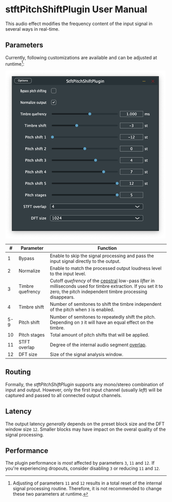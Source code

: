 # stftPitchShiftPlugin User Manual

This audio effect modifies the frequency content of the input signal in several ways in real-time.

## Parameters

Currently, following customizations are available and can be adjusted at runtime[^1]:

<img src="assets/screenshot.png" width="500">

| # | Parameter | Function |
| - | ------- | -------- |
| 1 | Bypass | Enable to skip the signal processing and pass the input signal directly to the output. |
| 2 | Normalize | Enable to match the processed output loudness level to the input level. |
| 3 | Timbre quefrency | Cutoff _quefrency_ of the [cepstral](https://en.wikipedia.org/wiki/Cepstrum) low-pass _lifter_ in milliseconds used for timbre extraction. If you set it to zero, the pitch independent timbre processing disappears. |
| 4 | Timbre shift | Number of semitones to shift the timbre independent of the pitch when `3` is enabled. |
| 5-9 | Pitch shift | Number of semitones to repeatedly shift the pitch. Depending on `3` it will have an equal effect on the timbre. |
| 10 | Pitch stages | Total amount of pitch shifts that will be applied. |
| 11 | STFT overlap | Degree of the internal audio segment [overlap](https://api.semanticscholar.org/CorpusID:15841658). |
| 12 | DFT size | Size of the signal analysis window. |

[^1]: Adjusting of parameters `11` and `12` results in a total reset of the internal signal processing routine.
Therefore, it is not recommended to change these two parameters at runtime.

## Routing

Formally, the _stftPitchShiftPlugin_ supports any mono/stereo combination of input and output.
However, only the first input channel (usually _left_) will be captured and passed to all connected output channels.

## Latency

The output latency _generally_ depends on the preset block size and the DFT window size `12`.
Smaller blocks may have impact on the overal quality of the signal processing.

## Performance

The plugin performance is _most_ affected by parameters `3`, `11` and `12`.
If you're experiencing dropouts, consider disabling `3` or reducing `11` and `12`.
